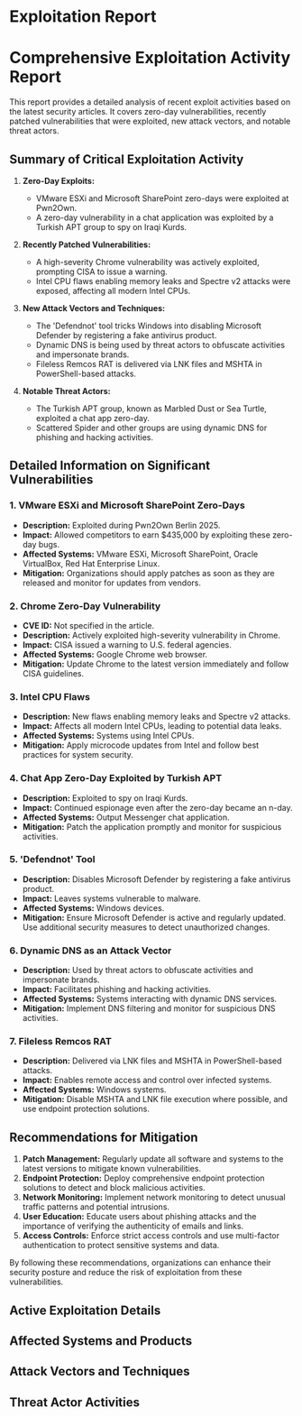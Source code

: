 # Exploitation Report

# Comprehensive Exploitation Activity Report

This report provides a detailed analysis of recent exploit activities based on the latest security articles. It covers zero-day vulnerabilities, recently patched vulnerabilities that were exploited, new attack vectors, and notable threat actors.

## Summary of Critical Exploitation Activity

1. **Zero-Day Exploits:**
   - VMware ESXi and Microsoft SharePoint zero-days were exploited at Pwn2Own.
   - A zero-day vulnerability in a chat application was exploited by a Turkish APT group to spy on Iraqi Kurds.

2. **Recently Patched Vulnerabilities:**
   - A high-severity Chrome vulnerability was actively exploited, prompting CISA to issue a warning.
   - Intel CPU flaws enabling memory leaks and Spectre v2 attacks were exposed, affecting all modern Intel CPUs.

3. **New Attack Vectors and Techniques:**
   - The 'Defendnot' tool tricks Windows into disabling Microsoft Defender by registering a fake antivirus product.
   - Dynamic DNS is being used by threat actors to obfuscate activities and impersonate brands.
   - Fileless Remcos RAT is delivered via LNK files and MSHTA in PowerShell-based attacks.

4. **Notable Threat Actors:**
   - The Turkish APT group, known as Marbled Dust or Sea Turtle, exploited a chat app zero-day.
   - Scattered Spider and other groups are using dynamic DNS for phishing and hacking activities.

## Detailed Information on Significant Vulnerabilities

### 1. VMware ESXi and Microsoft SharePoint Zero-Days
- **Description:** Exploited during Pwn2Own Berlin 2025.
- **Impact:** Allowed competitors to earn $435,000 by exploiting these zero-day bugs.
- **Affected Systems:** VMware ESXi, Microsoft SharePoint, Oracle VirtualBox, Red Hat Enterprise Linux.
- **Mitigation:** Organizations should apply patches as soon as they are released and monitor for updates from vendors.

### 2. Chrome Zero-Day Vulnerability
- **CVE ID:** Not specified in the article.
- **Description:** Actively exploited high-severity vulnerability in Chrome.
- **Impact:** CISA issued a warning to U.S. federal agencies.
- **Affected Systems:** Google Chrome web browser.
- **Mitigation:** Update Chrome to the latest version immediately and follow CISA guidelines.

### 3. Intel CPU Flaws
- **Description:** New flaws enabling memory leaks and Spectre v2 attacks.
- **Impact:** Affects all modern Intel CPUs, leading to potential data leaks.
- **Affected Systems:** Systems using Intel CPUs.
- **Mitigation:** Apply microcode updates from Intel and follow best practices for system security.

### 4. Chat App Zero-Day Exploited by Turkish APT
- **Description:** Exploited to spy on Iraqi Kurds.
- **Impact:** Continued espionage even after the zero-day became an n-day.
- **Affected Systems:** Output Messenger chat application.
- **Mitigation:** Patch the application promptly and monitor for suspicious activities.

### 5. 'Defendnot' Tool
- **Description:** Disables Microsoft Defender by registering a fake antivirus product.
- **Impact:** Leaves systems vulnerable to malware.
- **Affected Systems:** Windows devices.
- **Mitigation:** Ensure Microsoft Defender is active and regularly updated. Use additional security measures to detect unauthorized changes.

### 6. Dynamic DNS as an Attack Vector
- **Description:** Used by threat actors to obfuscate activities and impersonate brands.
- **Impact:** Facilitates phishing and hacking activities.
- **Affected Systems:** Systems interacting with dynamic DNS services.
- **Mitigation:** Implement DNS filtering and monitor for suspicious DNS activities.

### 7. Fileless Remcos RAT
- **Description:** Delivered via LNK files and MSHTA in PowerShell-based attacks.
- **Impact:** Enables remote access and control over infected systems.
- **Affected Systems:** Windows systems.
- **Mitigation:** Disable MSHTA and LNK file execution where possible, and use endpoint protection solutions.

## Recommendations for Mitigation

1. **Patch Management:** Regularly update all software and systems to the latest versions to mitigate known vulnerabilities.
2. **Endpoint Protection:** Deploy comprehensive endpoint protection solutions to detect and block malicious activities.
3. **Network Monitoring:** Implement network monitoring to detect unusual traffic patterns and potential intrusions.
4. **User Education:** Educate users about phishing attacks and the importance of verifying the authenticity of emails and links.
5. **Access Controls:** Enforce strict access controls and use multi-factor authentication to protect sensitive systems and data.

By following these recommendations, organizations can enhance their security posture and reduce the risk of exploitation from these vulnerabilities.

## Active Exploitation Details



## Affected Systems and Products



## Attack Vectors and Techniques



## Threat Actor Activities

 